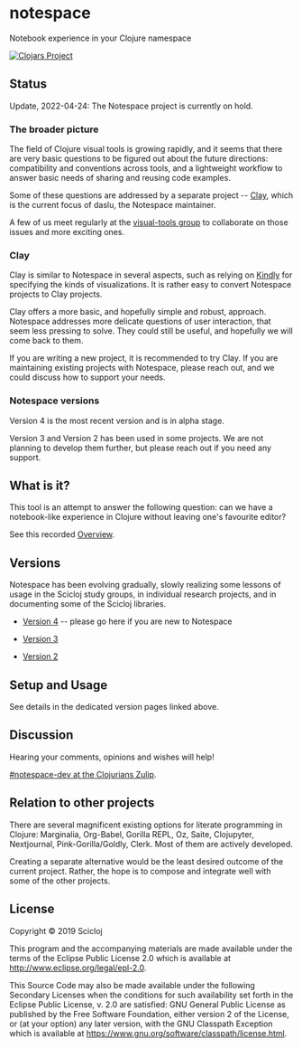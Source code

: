 # notespace

Notebook experience in your Clojure namespace

[![Clojars Project](https://img.shields.io/clojars/v/scicloj/notespace.svg)](https://clojars.org/scicloj/notespace)

## Status

Update, 2022-04-24: The Notespace project is currently on hold.

### The broader picture

The field of Clojure visual tools is growing rapidly, and it seems that there are very basic questions to be figured out about the future directions: compatibility and conventions across tools, and a lightweight workflow to answer basic needs of sharing and reusing code examples. 

Some of these questions are addressed by a separate project -- [Clay](https://github.com/scicloj/clay), which is the current focus of daslu, the Notespace maintainer.

A few of us meet regularly at the [visual-tools group](https://scicloj.github.io/docs/community/groups/visual-tools/) to collaborate on those issues and more exciting ones.

### Clay

Clay is similar to Notespace in several aspects, such as relying on [Kindly](https://github.com/scicloj/kindly) for specifying the kinds of visualizations. It is rather easy to convert Notespace projects to Clay projects.

Clay offers a more basic, and hopefully simple and robust, approach. Notespace addresses more delicate questions of user interaction, that seem less pressing to solve. They could still be useful, and hopefully we will come back to them.

If you are writing a new project, it is recommended to try Clay. If you are maintaining existing projects with Notespace, please reach out, and we could discuss how to support your needs.

### Notespace versions

Version 4 is the most recent version and is in alpha stage.

Version 3 and Version 2 has been used in some projects. We are not planning to develop them further, but please reach out if you need any support.

## What is it?

This tool is an attempt to answer the following question: can we have a notebook-like experience in Clojure without leaving one's favourite editor?

See this recorded [Overview](https://www.youtube.com/watch?v=uICA2SDa-ws).

## Versions

Notespace has been evolving gradually, slowly realizing some lessons of usage in the Scicloj study groups, in individual research projects, and in documenting some of the Scicloj libraries.

* [Version 4](doc/v4.md) -- please go here if you are new to Notespace

* [Version 3](doc/v3.md)

* [Version 2](doc/v2.md)

## Setup and Usage

See details in the dedicated version pages linked above.

## Discussion

Hearing your comments, opinions and wishes will help!

[#notespace-dev at the Clojurians Zulip](https://clojurians.zulipchat.com/#narrow/stream/224153-notespace-dev).

## Relation to other projects

There are several magnificent existing options for literate programming in Clojure: Marginalia, Org-Babel, Gorilla REPL, Oz, Saite, Clojupyter, Nextjournal, Pink-Gorilla/Goldly, Clerk. Most of them are actively developed.

Creating a separate alternative would be the least desired outcome of the current project. Rather, the hope is to compose and integrate well with some of the other projects. 

## License

Copyright © 2019 Scicloj

This program and the accompanying materials are made available under the
terms of the Eclipse Public License 2.0 which is available at
http://www.eclipse.org/legal/epl-2.0.

This Source Code may also be made available under the following Secondary
Licenses when the conditions for such availability set forth in the Eclipse
Public License, v. 2.0 are satisfied: GNU General Public License as published by
the Free Software Foundation, either version 2 of the License, or (at your
option) any later version, with the GNU Classpath Exception which is available
at https://www.gnu.org/software/classpath/license.html.
